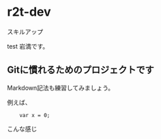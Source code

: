 # r2t-dev
スキルアップ

test 岩満です。

## Gitに慣れるためのプロジェクトです
Markdown記法も練習してみましょう。

例えば、
```
    var x = 0;
```
こんな感じ
